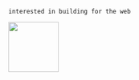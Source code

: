 ```
interested in building for the web
```
<img src="https://hits-app.vercel.app/hits?url=https%3A%2F%2Fgithub.com%2Ftnb24&bgRight=FAA0A0" width="100px"/>
